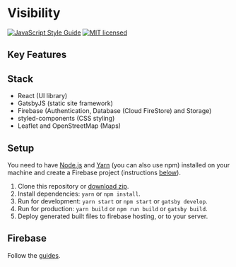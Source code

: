 # Visibility

[![JavaScript Style Guide](https://img.shields.io/badge/code_style-standard-brightgreen.svg)](https://standardjs.com)
[![MIT licensed](https://img.shields.io/badge/license-MIT-blue.svg)](https://github.com/spidergon/visibility/blob/master/LICENSE)

## Key Features

## Stack

- React (UI library)
- GatsbyJS (static site framework)
- Firebase (Authentication, Database (Cloud FireStore) and Storage) 
- styled-components (CSS styling)
- Leaflet and OpenStreetMap (Maps)

## Setup

You need to have [Node.js](https://nodejs.org/) and [Yarn](https://yarnpkg.com/en/docs/getting-started) (you can also use npm) installed on your machine and create a Firebase project (instructions [below](#firebase)).

1. Clone this repository or [download zip](https://github.com/spidergon/visibility/archive/master.zip).
3. Install dependencies: `yarn` or `npm install`.
5. Run for development: `yarn start` or `npm start` or `gatsby develop`.
6. Run for production: `yarn build` or `npm run build` or `gatsby build`.
7. Deploy generated built files to firebase hosting, or to your server.

## Firebase

Follow the [guides](https://firebase.google.com/docs/web/setup).
